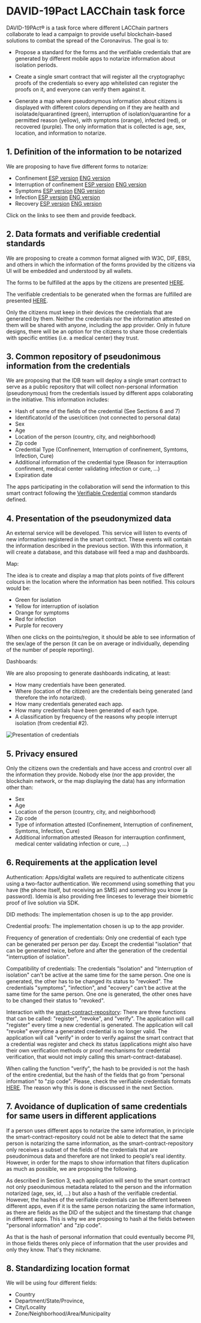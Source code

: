 # DAVID-19Pact LACChain task force

DAVID-19PAct® is a task force where different LACChain partners collaborate to lead a campaign to provide useful blockchain-based solutions to combat the spread of the Coronavirus. The goal is to:

* Propose a standard for the forms and the verifiable credentials that are generated by different mobile apps to notarize information about isolation periods.

* Create a single smart contract that will register all the cryptographyc proofs of the credentials so every app whitelisted can register the proofs on it, and everyone can verify them against it.

* Generate a map where pseudonymous information about citizens is displayed with different colors depending on if they are health and isolatade/quarantined (green), interruption of isolation/quarantine for a permitted reason (yellow), with symptoms (orange), infected (red), or recovered (purple). The only information that is collected is age, sex, location, and information to notarize.

## 1. Definition of the information to be notarized 

We are proposing to have five different forms to notarize: 

* Confinement [ESP version](https://github.com/lacchain/COVID19-taskforce/blob/master/docs/FORM_CONFINAMIENTO.md) [ENG version](https://github.com/lacchain/COVID19-taskforce/blob/master/docs/CONFINEMENT_FORM.md) 
* Interruption of confinement [ESP version](https://github.com/lacchain/COVID19-taskforce/blob/master/docs/FORM_INTERRUPCION.md) [ENG version](https://github.com/lacchain/COVID19-taskforce/blob/master/docs/CONFINEMENT_INTERRUPTION_FORM.md) 
* Symptoms [ESP version](https://github.com/lacchain/COVID19-taskforce/blob/master/docs/FORM_SINTOMAS.md) [ENG version](https://github.com/lacchain/COVID19-taskforce/blob/master/docs/SYMPTOMS_FORM.md) 
* Infection [ESP version](https://github.com/lacchain/COVID19-taskforce/blob/master/docs/FORM_INFECCION.md) [ENG version](https://github.com/lacchain/COVID19-taskforce/blob/master/docs/INFECTION_FORM.md) 
* Recovery [ESP version](https://github.com/lacchain/COVID19-taskforce/blob/master/docs/FORM_CURA.md) [ENG version](https://github.com/lacchain/COVID19-taskforce/blob/master/docs/RECOVERY_FORM.md)

Click on the links to see them and provide feedback. 

## 2. Data formats and verifiable credential standards 

We are proposing to create a common format aligned with W3C, DIF, EBSI, and others in which the information of the forms provided by the citizens via UI will be embedded and understood by all wallets.  

The forms to be fulfilled at the apps by the citizens are presented [HERE]().

The verifiable credentials to be generated when the formas are fulfilled are presented [HERE](https://github.com/lacchain/DAVID19-taskforce/tree/master/verifiableCredentials).

Only the citizens must keep in their devices the credentials that are generated by them. Neither the credentials nor the information attested on them will be shared with anyone, including the app provider. Only in future designs, there will be an option for the citizens to share those credentials with specific entities (i.e. a medical center) they trust.

## 3. Common repository of pseudonimous information from the credentials

We are proposing that the IDB team will deploy a single smart contract to serve as a public repository that will collect non-personal information (pseudonymous) from the credentials issued by different apps colaborating in the initiative. This information includes:

*	Hash of some of the fields of the credential (See Sections 6 and 7)
* Identificator/id of the user/citicen (not connected to personal data)
* Sex
* Age
* Location of the person (country, city, and neighborhood)
* Zip code
*	Credential Type (Confinement, Interruption of confinement, Symtoms, Infection, Cure) 
* Additional information of the credential type (Reason for interrauption confinment, medical center validating infection or cure, ...)
*	Expiration date 

The apps participating in the collaboration will send the information to this smart contract following the [Verifiable Credential](https://github.com/lacchain/DAVID19-taskforce/tree/master/verifiableCredentials) common standards defined.

## 4. Presentation of the pseudonymized data
 
An external service will be developed. This service will listen to events of new information registered in the smart contract. These events will contain the information described in the previous section. With this information, it will create a database, and this database will feed a map and dashboards.

Map:

The idea is to create and display a map that plots points of five different colours in the location where the information has been notified. This colours would be: 

*	Green for isolation 
*	Yellow for interruption of isolation 
*	Orange for symptoms 
*	Red for infection 
* Purple for recovery

When one clicks on the points/region, it should be able to see information of the sex/age of the person (it can be on average or individually, depending of the number of people reporting).

Dashboards:

We are also proposing to generate dashboards indicating, at least: 

*	How many credentials have been generated. 
*	Where (location of the citizen) are the credentials being generated (and therefore the info notarized). 
*	How many credentials generated each app. 
*	How many credentials have been generated of each type. 
*	A classification by frequency of the reasons why people interrupt isolation (from credential #2). 

![Presentation of credentials](/docs/presentation_covid.png)

## 5. Privacy ensured

Only the citizens own the credentials and have access and crontrol over all the information they provide. Nobody else (nor the app provider, the blockchain network, or the map displaying the data) has any information other than: 

* Sex
* Age
* Location of the person (country, city, and neighborhood)
* Zip code
*	Type of information attested (Confinement, Interruption of confinement, Symtoms, Infection, Cure) 
* Additional information attested (Reason for interrauption confinment, medical center validating infection or cure, ...)
 
## 6. Requirements at the application level

Authentication: Apps/digital wallets are required to authenticate citizens using a two-factor authentication. We recommend using something that you have (the phone itself, but receiving an SMS) and something you know (a password). Idemia is also providing free linceses to leverage their biometric proof of live solution via SDK.

DID methods: The implementation chosen is up to the app provider.

Credential proofs: The implementation chosen is up to the app provider.

Frequency of generation of credentials: Only one credential of each type can be generated per person per day. Except the credential "isolation" that can be generated twice, before and after the generation of the credential "interruption of isolation".

Compatibility of credentials: The credentials "Isolation" and "Interruption of isolation" can't be active at the same time for the same person. One one is generated, the other has to be changed its status to "revoked". The credentials "symptoms", "infection", and "ecovery" can't be active at the same time for the same person. One one is generated, the other ones have to be changed their status to "revoked". 

Interaction with the [smart-contract-repository](https://github.com/lacchain/DAVID19-taskforce/blob/master/contracts/CovidCredentialRegistry.sol): There are three functions that can be called: "register", "revoke", and "verify". The application will call "register" every time a new credential is generated. The application will call "revoke" everytime a generated credential is no longer valid. The application will call "verify" in order to verify against the smart contract that a credential was register and check its status (applications might also have their own verification methods or proof mechanisms for credential verification, that would not imply calling this smart-contract-database).

When calling the function "verify", the hash to be provided is not the hash of the entire credential, but the hash of the fields that go from "personal information" to "zip code". Please, check the verifiable credentials formats [HERE](https://github.com/lacchain/DAVID19-taskforce/edit/master/README.md). The reason why this is done is discussed in the next Section.

## 7. Avoidance of duplication of same credentials for same users in different applications

If a person uses different apps to notarize the same information, in principle the smart-contract-repository could not be able to detect that the  same person is notarizing the same information, as the smart-contract-repository only receives a subset of the fields of the credentials that are pseudonimous data and therefore are not linked to people's real identity. However, in order for the maps to show information that filters duplication as much as possible, we are proposing the following.

As described in Section 3, each application will send to the smart contract not only pseodunimous metadata related to the person and the information notarized (age, sex, id, ...) but also a hash of the verifiable credential. However, the hashes of the verifiable credentials can be different between different apps, even if it is the same person notarizing the same information, as there are fields as the DID of the subject and the timestamp that change in different apps. This is why we are proposing to hash al the fields between "personal information" and "zip code". 

As that is the hash of personal information that could eventually become PII, in those fields theres only piece of information that the user provides and only they know. That's they nickname. 

## 8. Standardizing location format

We will be using four different fields:

* Country
* Department/State/Province, 
* City/Locality
* Zone/Neighborhood/Area/Municipality



